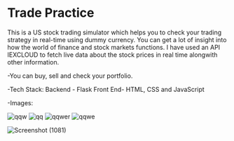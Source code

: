 # Trade Practice

This is a US stock trading simulator which helps you to check your trading strategy in real-time using dummy currency.
You can get a lot of insight into how the world of finance and stock markets functions. 
I have used an API IEXCLOUD to fetch live data about the stock prices in real time alongwith other information.

-You can buy, sell and check your portfolio.

-Tech Stack:
  Backend - Flask 
  Front End- HTML, CSS and JavaScript

-Images:






![qqw](https://user-images.githubusercontent.com/60437796/163601499-39b11815-360c-41aa-84f4-3063458931d0.png)
![qq](https://user-images.githubusercontent.com/60437796/163601504-1d14d5a8-3d98-489a-b68e-f22471babf81.png)
![qqwer](https://user-images.githubusercontent.com/60437796/163601507-9d3319b8-80ee-42b1-8823-56bffda495c6.png)
![qqwe](https://user-images.githubusercontent.com/60437796/163601516-1def4d62-111a-484b-8b15-95e9361a099f.png)

![Screenshot (1081)](https://user-images.githubusercontent.com/60437796/182084068-dfcbeb06-00cb-4d6d-8cff-543cf11c51e9.png)
